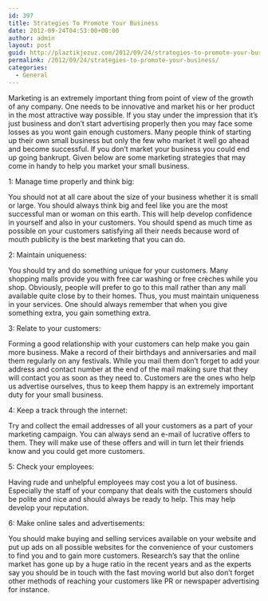 ```yaml
---
id: 397
title: Strategies To Promote Your Business
date: 2012-09-24T04:53:00+00:00
author: admin
layout: post
guid: http://plaztikjezuz.com/2012/09/24/strategies-to-promote-your-business/
permalink: /2012/09/24/strategies-to-promote-your-business/
categories:
  - General
---
```

Marketing is an extremely important thing from point of view of the growth of any company. One needs to be innovative and market his or her product in the most attractive way possible. If you stay under the impression that it&#8217;s just business and don&#8217;t start advertising properly then you may face some losses as you wont gain enough customers. Many people think of starting up their own small business but only the few who market it well go ahead and become successful. If you don&#8217;t market your business you could end up going bankrupt. Given below are some marketing strategies that may come in handy to help you market your small business.

1: Manage time properly and think big:
  
You should not at all care about the size of your business whether it is small or large. You should always think big and feel like you are the most successful man or woman on this earth. This will help develop confidence in yourself and also in your customers. You should spend as much time as possible on your customers satisfying all their needs because word of mouth publicity is the best marketing that you can do.

2: Maintain uniqueness:
  
You should try and do something unique for your customers. Many shopping malls provide you with free car washing or free crèches while you shop. Obviously, people will prefer to go to this mall rather than any mall available quite close by to their homes. Thus, you must maintain uniqueness in your services. One should always remember that when you give something extra, you gain something extra.

3: Relate to your customers:
  
Forming a good relationship with your customers can help make you gain more business. Make a record of their birthdays and anniversaries and mail them regularly on any festivals. While you mail them don&#8217;t forget to add your address and contact number at the end of the mail making sure that they will contact you as soon as they need to. Customers are the ones who help us advertise ourselves, thus to keep them happy is an extremely important duty for your small business.

4: Keep a track through the internet:
  
Try and collect the email addresses of all your customers as a part of your marketing campaign. You can always send an e-mail of lucrative offers to them. They will make use of these offers and will in turn let their friends know and you could get more customers.

5: Check your employees:
  
Having rude and unhelpful employees may cost you a lot of business. Especially the staff of your company that deals with the customers should be polite and nice and should always be ready to help. This may help develop your reputation.

6: Make online sales and advertisements:
  
You should make buying and selling services available on your website and put up ads on all possible websites for the convenience of your customers to find you and to gain more customers. Research&#8217;s say that the online market has gone up by a huge ratio in the recent years and as the experts say you should be in touch with the fast moving world but also don&#8217;t forget other methods of reaching your customers like PR or newspaper advertising for instance.